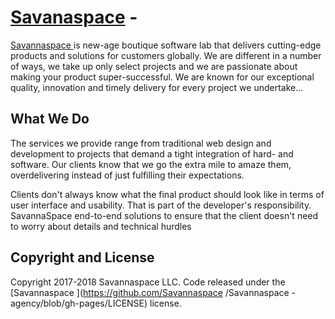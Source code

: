 # [Savanaspace](http://savanaspace.co.ke/) - 

[Savannaspace ](http://savanaspace.co.ke.com//) is new-age boutique software lab that delivers cutting-edge products and solutions for customers globally. We are different in a number of ways, we take up only select projects and we are passionate about making your product super-successful. We are known for our exceptional quality, innovation and timely delivery for every project we undertake...


## What We Do

The services we provide range from traditional web design and development to projects that demand a tight integration of hard- and software. Our clients know that we go the extra mile to amaze them, overdelivering instead of just fulfilling their expectations.

Clients don't always know what the final product should look like in terms of user interface and usability. That is part of the developer's responsibility. SavannaSpace end-to-end solutions to ensure that the client doesn't need to worry about details and technical hurdles
 
## Copyright and License

Copyright 2017-2018 Savannaspace  LLC. Code released under the [Savannaspace ](https://github.com/Savannaspace /Savannaspace -agency/blob/gh-pages/LICENSE) license.